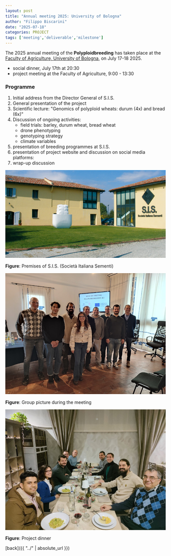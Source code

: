 ```yaml
---
layout: post
title: "Annual meeting 2025: University of Bologna"
author: "Filippo Biscarini"
date: "2025-07-18"
categories: PROJECT
tags: ['meeting','deliverable','milestone']
---
```


The 2025 annual meeting of the  **Polyploidbreeding** has taken place at the [Faculty of Agriculture,
University of Bologna](https://www.google.be/maps/place/Facolt%C3%A0+Agraria+Bologna/@44.5167973,11.3641784,13z/data=!4m6!3m5!1s0x477e2c908b2fce13:0xf5065d79dff324bf!8m2!3d44.5137272!4d11.4068032!16s%2Fg%2F11cst02zgz?hl=en&entry=ttu&g_ep=EgoyMDI1MDcxNS4xIKXMDSoASAFQAw%3D%3D), on July 17-18 2025.

- social dinner, July 17th at 20:30
- project meeting at the Faculty of Agriculture,  9:00 - 13:30

### Programme

1. Initial address from the Director General of S.I.S.
2. General presentation of the project
3. Scientific lecture: "Genomics of polyploid wheats: durum (4x) and bread (6x)"
4. Discussion of ongoing activities:
	- field trials: barley, durum wheat, bread wheat
	- drone phenotyping
	- genotyping strategy
	- climate variables
5. presentation of breeding programmes at S.I.S.
6. presentation of project website and discussion on social media platforms: 
7. wrap-up discussion


![SIS](/assets/img/posts/az-mission-big.jpg)
<div class="caption"><b>Figure</b>: Premises of S.I.S. (Società Italiana Sementi)</div>

![meeting](/assets/img/posts/meeting.png)
<div class="caption"><b>Figure</b>: Group picture during the meeting</div>

![dinner](/assets/img/posts/dinner.jpeg)
<div class="caption"><b>Figure</b>: Project dinner</div>

[back]({{ "../" | absolute_url }})

